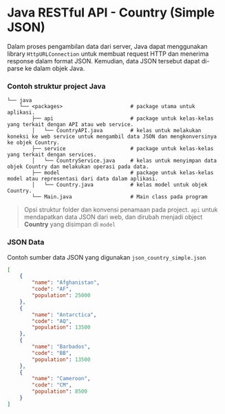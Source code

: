 # Java RESTful API - Country (Simple JSON)
Dalam proses pengambilan data dari server, Java dapat menggunakan library `HttpURLConnection` untuk membuat request HTTP dan menerima response dalam format JSON. Kemudian, data JSON tersebut dapat di-parse ke dalam objek Java.

### Contoh struktur project Java

    └── java
        └── <packages>                      # package utama untuk aplikasi.
            ├── api                         # package untuk kelas-kelas yang terkait dengan API atau web service.
            │   └── CountryAPI.java         # kelas untuk melakukan koneksi ke web service untuk mengambil data JSON dan mengkonversinya ke objek Country.
            ├── service                     # package untuk kelas-kelas yang terkait dengan services.
            │   └── CountryService.java     # kelas untuk menyimpan data objek Country dan melakukan operasi pada data.
            ├── model                       # package untuk kelas-kelas model atau representasi dari data dalam aplikasi.
            │   └── Country.java            # kelas model untuk objek Country.
            └── Main.java                   # Main class pada program

> Opsi struktur folder dan konvensi penamaan pada project. `api` untuk mendapatkan data JSON dari web, dan dirubah menjadi object **Country** yang disimpan di `model`
### JSON Data
Contoh sumber data JSON yang digunakan `json_country_simple.json`
```json
[
    {
        "name": "Afghanistan",
        "code": "AF",
        "population": 25000
    },
    {
        "name": "Antarctica",
        "code": "AQ",
        "population": 13500
    },
    {
        "name": "Barbados",
        "code": "BB",
        "population": 13500
    },
    {
        "name": "Cameroon",
        "code": "CM",
        "population": 8500
    }
]
```